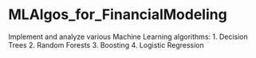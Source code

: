 # MLAlgos_for_FinancialModeling
Implement and analyze various Machine Learning algorithms: 1. Decision Trees 2. Random Forests 3. Boosting 4. Logistic Regression
